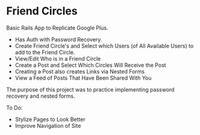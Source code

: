Friend Circles
=================

Basic Rails App to Replicate Google Plus.  
  * Has Auth with Password Recovery.
  * Create Friend Circle's and Select which Users (of All Available Users) to add to the Friend Circle.
  * View/Edit Who is in a Friend Circle
  * Create a Post and Select Which Circles Will Receive the Post
  * Creating a Post also creates Links via Nested Forms
  * View a Feed of Posts That Have Been Shared With You
  
The purpose of this project was to practice implementing password recovery and nested forms.

To Do:
  * Stylize Pages to Look Better
  * Improve Navigation of Site